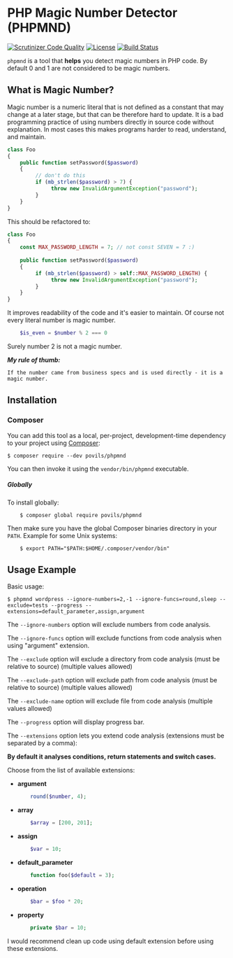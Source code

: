 # PHP Magic Number Detector (PHPMND)

[![Scrutinizer Code Quality](https://scrutinizer-ci.com/g/povils/phpmnd/badges/quality-score.png?b=master)](https://scrutinizer-ci.com/g/povils/phpmnd/?branch=master)
[![License](https://poser.pugx.org/povils/phpmnd/license)](https://packagist.org/packages/povils/phpmnd)
[![Build Status](https://travis-ci.org/povils/phpmnd.svg?branch=master)](https://travis-ci.org/povils/phpmnd)

`phpmnd` is a tool that **helps** you detect magic numbers in PHP code. By default 0 and 1 are not considered to be magic numbers.

## What is Magic Number?
Magic number is a numeric literal that is not defined as a constant that may change at a later stage, but that can be therefore hard to update. It is a bad programming practice of using numbers directly in source code without explanation. In most cases this makes programs harder to read, understand, and maintain. 

```php
class Foo 
{
    public function setPassword($password)
    {
         // don't do this
         if (mb_strlen($password) > 7) {
              throw new InvalidArgumentException("password");
         }
    }
}
```
This should be refactored to:
```php
class Foo 
{
    const MAX_PASSWORD_LENGTH = 7; // not const SEVEN = 7 :)
    
    public function setPassword($password)
    {
         if (mb_strlen($password) > self::MAX_PASSWORD_LENGTH) {
              throw new InvalidArgumentException("password");
         }
    }
}
```
It improves readability of the code and it's easier to maintain.
Of course not every literal number is magic number.
```php
    $is_even = $number % 2 === 0
```
Surely number 2 is not a magic number.

***My rule of thumb:***
```
If the number came from business specs and is used directly - it is a magic number.
```
## Installation

### Composer

You can add this tool as a local, per-project, development-time dependency to your project using [Composer](https://getcomposer.org/):

    $ composer require --dev povils/phpmnd

You can then invoke it using the `vendor/bin/phpmnd` executable.

##### Globally
 To install globally:

```
    $ composer global require povils/phpmnd
```

Then make sure you have the global Composer binaries directory in your ``PATH``. Example for some Unix systems:

```
    $ export PATH="$PATH:$HOME/.composer/vendor/bin"
```
    
## Usage Example

Basic usage:

```
$ phpmnd wordpress --ignore-numbers=2,-1 --ignore-funcs=round,sleep --exclude=tests --progress --extensions=default_parameter,assign,argument
```

The ``--ignore-numbers`` option will exclude numbers from code analysis.

The ``--ignore-funcs`` option will exclude functions from code analysis when using "argument" extension.

The ``--exclude`` option will exclude a directory from code analysis (must be relative to source) (multiple values allowed)

The ``--exclude-path`` option will exclude path from code analysis (must be relative to source) (multiple values allowed)

The ``--exclude-name`` option will exclude file from code analysis (multiple values allowed)

The ``--progress`` option will display progress bar.

The ``--extensions`` option lets you extend code analysis (extensions must be separated by a comma):

**By default it analyses conditions, return statements and switch cases.**

Choose from the list of available extensions:

* **argument**
	```php
		round($number, 4);
	```
* **array**
 	```php
		$array = [200, 201];
	```
* **assign**
    ```php
		$var = 10;
	```
* **default_parameter**
    ```php
		function foo($default = 3);
	```
* **operation**
    ```php
		$bar = $foo * 20;
	```
* **property**
    ```php
		private $bar = 10;
	```
 
 I would recommend clean up code using default extension before using these extensions.
